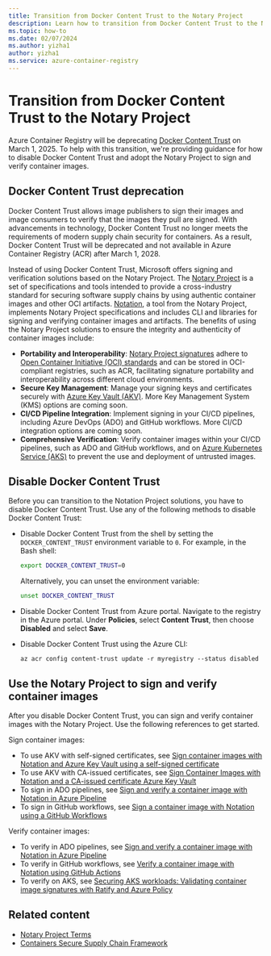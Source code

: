 ```yaml
--- 
title: Transition from Docker Content Trust to the Notary Project
description: Learn how to transition from Docker Content Trust to the Notary Project to sign and verify container images.
ms.topic: how-to 
ms.date: 02/07/2024 
ms.author: yizha1
author: yizha1
ms.service: azure-container-registry
--- 
```


# Transition from Docker Content Trust to the Notary Project

Azure Container Registry will be deprecating [Docker Content Trust](./container-registry-content-trust.md) on March 1, 2025. To help with this transition, we're providing guidance for how to disable Docker Content Trust and adopt the Notary Project to sign and verify container images.

## Docker Content Trust deprecation

Docker Content Trust allows image publishers to sign their images and image consumers to verify that the images they pull are signed. With advancements in technology, Docker Content Trust no longer meets the requirements of modern supply chain security for containers. As a result, Docker Content Trust will be deprecated and not available in Azure Container Registry (ACR) after March 1, 2028.

Instead of using Docker Content Trust, Microsoft offers signing and verification solutions based on the Notary Project. The [Notary Project](https://notaryproject.dev/) is a set of specifications and tools intended to provide a cross-industry standard for securing software supply chains by using authentic container images and other OCI artifacts. [Notation](https://github.com/notaryproject/notation), a tool from the Notary Project, implements Notary Project specifications and includes CLI and libraries for signing and verifying container images and artifacts. The benefits of using the Notary Project solutions to ensure the integrity and authenticity of container images include:

-	**Portability and Interoperability**: [Notary Project signatures](https://github.com/notaryproject/specifications/blob/v1.1.0/specs/signature-specification.md) adhere to [Open Container Initiative (OCI) standards](https://github.com/opencontainers/image-spec/tree/v1.1.0) and can be stored in OCI-compliant registries, such as ACR, facilitating signature portability and interoperability across different cloud environments.
-	**Secure Key Management**: Manage your signing keys and certificates securely with [Azure Key Vault (AKV)](/azure/key-vault/general/basic-concepts). More Key Management System (KMS) options are coming soon.
-	**CI/CD Pipeline Integration**: Implement signing in your CI/CD pipelines, including Azure DevOps (ADO) and GitHub workflows. More CI/CD integration options are coming soon.
-	**Comprehensive Verification**: Verify container images within your CI/CD pipelines, such as ADO and GitHub workflows, and on [Azure Kubernetes Service (AKS)](/azure/aks/) to prevent the use and deployment of untrusted images.

## Disable Docker Content Trust

Before you can transition to the Notation Project solutions, you have to disable Docker Content Trust. Use any of the following methods to disable Docker Content Trust:

- Disable Docker Content Trust from the shell by setting the `DOCKER_CONTENT_TRUST` environment variable to `0`. For example, in the Bash shell:

   ```bash
   export DOCKER_CONTENT_TRUST=0
   ```

   Alternatively, you can unset the environment variable:

   ```bash
   unset DOCKER_CONTENT_TRUST
   ```

- Disable Docker Content Trust from Azure portal. Navigate to the registry in the Azure portal. Under **Policies**, select **Content Trust**, then choose **Disabled** and select **Save**.

- Disable Docker Content Trust using the Azure CLI:

   ```
   az acr config content-trust update -r myregistry --status disabled
   ```

## Use the Notary Project to sign and verify container images

After you disable Docker Content Trust, you can sign and verify container images with the Notary Project. Use the following references to get started.

Sign container images:

- To use AKV with self-signed certificates, see [Sign container images with Notation and Azure Key Vault using a self-signed certificate](./container-registry-tutorial-sign-build-push.md)
- To use AKV with CA-issued certificates, see [Sign Container Images with Notation and a CA-issued certificate Azure Key Vault](./container-registry-tutorial-sign-trusted-ca.md)
- To sign in ADO pipelines, see [Sign and verify a container image with Notation in Azure Pipeline](/azure/security/container-secure-supply-chain/articles/notation-ado-task-sign)
- To sign in GitHub workflows, see [Sign a container image with Notation using a GitHub Workflows](/azure/security/container-secure-supply-chain/articles/notation-sign-gha)

Verify container images:

- To verify in ADO pipelines, see [Sign and verify a container image with Notation in Azure Pipeline](/azure/security/container-secure-supply-chain/articles/notation-ado-task-sign#verify-the-signed-image)
- To verify in GitHub workflows, see [Verify a container image with Notation using GitHub Actions](/azure/security/container-secure-supply-chain/articles/verify-gha)
- To verify on AKS, see [Securing AKS workloads: Validating container image signatures with Ratify and Azure Policy](/azure/security/container-secure-supply-chain/articles/validating-image-signatures-using-ratify-aks)

## Related content

- [Notary Project Terms](https://notaryproject.dev/docs/faq/#notary-project-terms)
- [Containers Secure Supply Chain Framework](https://aka.ms/csscframework)
